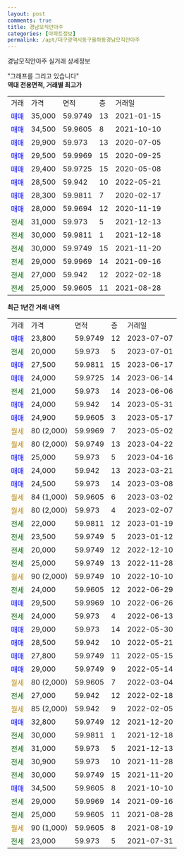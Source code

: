 ```yaml
---
layout: post
comments: true
title: 경남모직안아주
categories: [아파트정보]
permalink: /apt/대구광역시동구율하동경남모직안아주
---
```


경남모직안아주 실거래 상세정보

<script type="text/javascript">
  google.charts.load('current', {'packages':['line', 'corechart']});
  google.charts.setOnLoadCallback(drawChart);

  function drawChart() {
    var data = new google.visualization.DataTable();
    data.addColumn('date', '거래일');
    data.addColumn('number', "매매");
    data.addColumn('number', "전세");
    data.addColumn('number', "전매");

    data.addRows([[new Date(Date.parse("2023-07-07")), 23800, null, null], [new Date(Date.parse("2023-07-01")), null, 20000, null], [new Date(Date.parse("2023-06-17")), 27500, null, null], [new Date(Date.parse("2023-06-14")), 24000, null, null], [new Date(Date.parse("2023-06-06")), null, 21000, null], [new Date(Date.parse("2023-05-31")), 24000, null, null], [new Date(Date.parse("2023-05-17")), 24900, null, null], [new Date(Date.parse("2023-05-02")), null, null, null], [new Date(Date.parse("2023-04-22")), null, null, null], [new Date(Date.parse("2023-04-16")), 25000, null, null], [new Date(Date.parse("2023-03-21")), 24000, null, null], [new Date(Date.parse("2023-03-08")), 24500, null, null], [new Date(Date.parse("2023-03-02")), null, null, null], [new Date(Date.parse("2023-02-07")), null, null, null], [new Date(Date.parse("2023-01-19")), null, 22000, null], [new Date(Date.parse("2023-01-12")), null, 23500, null], [new Date(Date.parse("2022-12-10")), null, 20000, null], [new Date(Date.parse("2022-11-28")), null, 25000, null], [new Date(Date.parse("2022-10-10")), null, null, null], [new Date(Date.parse("2022-06-29")), null, 24000, null], [new Date(Date.parse("2022-06-26")), 29500, null, null], [new Date(Date.parse("2022-06-13")), null, 24000, null], [new Date(Date.parse("2022-05-30")), 29000, null, null], [new Date(Date.parse("2022-05-21")), 28500, null, null], [new Date(Date.parse("2022-05-15")), 27800, null, null], [new Date(Date.parse("2022-05-14")), 29000, null, null], [new Date(Date.parse("2022-03-04")), null, null, null], [new Date(Date.parse("2022-02-18")), null, 27000, null], [new Date(Date.parse("2022-02-05")), null, null, null], [new Date(Date.parse("2021-12-20")), 32800, null, null], [new Date(Date.parse("2021-12-18")), null, 30000, null], [new Date(Date.parse("2021-12-13")), null, 31000, null], [new Date(Date.parse("2021-11-28")), null, 30900, null], [new Date(Date.parse("2021-11-20")), null, 30000, null], [new Date(Date.parse("2021-10-10")), 34500, null, null], [new Date(Date.parse("2021-09-16")), null, 29000, null], [new Date(Date.parse("2021-08-28")), null, 25000, null], [new Date(Date.parse("2021-08-19")), null, null, null], [new Date(Date.parse("2021-07-31")), null, 23000, null]]);

    var options = {
      hAxis: {
        format: 'yyyy/MM/dd'
      },    
      lineWidth: 0,
      pointsVisible: true,    
      title: '최근 1년간 유형별 실거래가 분포',
      legend: { position: 'bottom' }
    };

    var formatter = new google.visualization.NumberFormat({pattern:'###,###'} );
    formatter.format(data, 1);
    formatter.format(data, 2);
    
    setTimeout(function() {
        var chart = new google.visualization.LineChart(document.getElementById('columnchart_material'));
        chart.draw(data, (options));
        document.getElementById('loading').style.display = 'none';
    }, 200);
  }
</script>


<div id="loading" style="z-index:20; display: block; margin-left: 0px">"그래프를 그리고 있습니다"</div>
<div id="columnchart_material" style="width: 95%; margin-left: 0px; display: block"></div>
<!-- contents start -->
<b>역대 전용면적, 거래별 최고가</b>
<table class="sortable">
    <tr>
      <td>거래</td>
      <td>가격</td>
      <td>면적</td>
      <td>층</td>
      <td>거래일</td>
    </tr>
        <tr>
          <td><a style="color: blue">매매</a></td>
          <td>35,000</td>
          <td>59.9749</td>
          <td>13</td>
          <td>2021-01-15</td>
        </tr>            <tr>
          <td><a style="color: blue">매매</a></td>
          <td>34,500</td>
          <td>59.9605</td>
          <td>8</td>
          <td>2021-10-10</td>
        </tr>            <tr>
          <td><a style="color: blue">매매</a></td>
          <td>29,900</td>
          <td>59.973</td>
          <td>13</td>
          <td>2020-07-05</td>
        </tr>            <tr>
          <td><a style="color: blue">매매</a></td>
          <td>29,500</td>
          <td>59.9969</td>
          <td>15</td>
          <td>2020-09-25</td>
        </tr>            <tr>
          <td><a style="color: blue">매매</a></td>
          <td>29,400</td>
          <td>59.9725</td>
          <td>15</td>
          <td>2020-05-08</td>
        </tr>            <tr>
          <td><a style="color: blue">매매</a></td>
          <td>28,500</td>
          <td>59.942</td>
          <td>10</td>
          <td>2022-05-21</td>
        </tr>            <tr>
          <td><a style="color: blue">매매</a></td>
          <td>28,300</td>
          <td>59.9811</td>
          <td>7</td>
          <td>2020-02-17</td>
        </tr>            <tr>
          <td><a style="color: blue">매매</a></td>
          <td>28,000</td>
          <td>59.9694</td>
          <td>12</td>
          <td>2020-11-19</td>
        </tr>        
        <tr>
              <td><a style="color: darkgreen">전세</a></td>
              <td>31,000</td>
              <td>59.973</td>
              <td>5</td>
              <td>2021-12-13</td>
            </tr>            <tr>
              <td><a style="color: darkgreen">전세</a></td>
              <td>30,000</td>
              <td>59.9811</td>
              <td>1</td>
              <td>2021-12-18</td>
            </tr>            <tr>
              <td><a style="color: darkgreen">전세</a></td>
              <td>30,000</td>
              <td>59.9749</td>
              <td>15</td>
              <td>2021-11-20</td>
            </tr>            <tr>
              <td><a style="color: darkgreen">전세</a></td>
              <td>29,000</td>
              <td>59.9969</td>
              <td>14</td>
              <td>2021-09-16</td>
            </tr>            <tr>
              <td><a style="color: darkgreen">전세</a></td>
              <td>27,000</td>
              <td>59.942</td>
              <td>12</td>
              <td>2022-02-18</td>
            </tr>            <tr>
              <td><a style="color: darkgreen">전세</a></td>
              <td>25,000</td>
              <td>59.9605</td>
              <td>11</td>
              <td>2021-08-28</td>
            </tr>        
    
</table>

<b>최근 1년간 거래 내역</b>

<table class="sortable">
    <tr>
      <td>거래</td>
      <td>가격</td>
      <td>면적</td>
      <td>층</td>
      <td>거래일</td>
    </tr>
    <tr>
      <td><a style="color: blue">매매</a></td>
      <td>23,800</td>
      <td>59.9749</td>
      <td>12</td>
      <td>2023-07-07</td>
    </tr>          <tr>
      <td><a style="color: darkgreen">전세</a></td>
      <td>20,000</td>
      <td>59.973</td>
      <td>5</td>
      <td>2023-07-01</td>
    </tr>          <tr>
      <td><a style="color: blue">매매</a></td>
      <td>27,500</td>
      <td>59.9811</td>
      <td>15</td>
      <td>2023-06-17</td>
    </tr>          <tr>
      <td><a style="color: blue">매매</a></td>
      <td>24,000</td>
      <td>59.9725</td>
      <td>14</td>
      <td>2023-06-14</td>
    </tr>          <tr>
      <td><a style="color: darkgreen">전세</a></td>
      <td>21,000</td>
      <td>59.973</td>
      <td>14</td>
      <td>2023-06-06</td>
    </tr>          <tr>
      <td><a style="color: blue">매매</a></td>
      <td>24,000</td>
      <td>59.942</td>
      <td>14</td>
      <td>2023-05-31</td>
    </tr>          <tr>
      <td><a style="color: blue">매매</a></td>
      <td>24,900</td>
      <td>59.9605</td>
      <td>3</td>
      <td>2023-05-17</td>
    </tr>          <tr>
      <td><a style="color: darkgoldenrod">월세</a></td>
      <td>80 (2,000)</td>
      <td>59.9969</td>
      <td>7</td>
      <td>2023-05-02</td>
    </tr>          <tr>
      <td><a style="color: darkgoldenrod">월세</a></td>
      <td>80 (2,000)</td>
      <td>59.9749</td>
      <td>13</td>
      <td>2023-04-22</td>
    </tr>          <tr>
      <td><a style="color: blue">매매</a></td>
      <td>25,000</td>
      <td>59.973</td>
      <td>5</td>
      <td>2023-04-16</td>
    </tr>          <tr>
      <td><a style="color: blue">매매</a></td>
      <td>24,000</td>
      <td>59.942</td>
      <td>13</td>
      <td>2023-03-21</td>
    </tr>          <tr>
      <td><a style="color: blue">매매</a></td>
      <td>24,500</td>
      <td>59.973</td>
      <td>14</td>
      <td>2023-03-08</td>
    </tr>          <tr>
      <td><a style="color: darkgoldenrod">월세</a></td>
      <td>84 (1,000)</td>
      <td>59.9605</td>
      <td>6</td>
      <td>2023-03-02</td>
    </tr>          <tr>
      <td><a style="color: darkgoldenrod">월세</a></td>
      <td>80 (2,000)</td>
      <td>59.973</td>
      <td>4</td>
      <td>2023-02-07</td>
    </tr>          <tr>
      <td><a style="color: darkgreen">전세</a></td>
      <td>22,000</td>
      <td>59.9811</td>
      <td>12</td>
      <td>2023-01-19</td>
    </tr>          <tr>
      <td><a style="color: darkgreen">전세</a></td>
      <td>23,500</td>
      <td>59.9749</td>
      <td>5</td>
      <td>2023-01-12</td>
    </tr>          <tr>
      <td><a style="color: darkgreen">전세</a></td>
      <td>20,000</td>
      <td>59.9749</td>
      <td>12</td>
      <td>2022-12-10</td>
    </tr>          <tr>
      <td><a style="color: darkgreen">전세</a></td>
      <td>25,000</td>
      <td>59.9749</td>
      <td>13</td>
      <td>2022-11-28</td>
    </tr>          <tr>
      <td><a style="color: darkgoldenrod">월세</a></td>
      <td>90 (2,000)</td>
      <td>59.9749</td>
      <td>10</td>
      <td>2022-10-10</td>
    </tr>          <tr>
      <td><a style="color: darkgreen">전세</a></td>
      <td>24,000</td>
      <td>59.9605</td>
      <td>12</td>
      <td>2022-06-29</td>
    </tr>          <tr>
      <td><a style="color: blue">매매</a></td>
      <td>29,500</td>
      <td>59.9969</td>
      <td>10</td>
      <td>2022-06-26</td>
    </tr>          <tr>
      <td><a style="color: darkgreen">전세</a></td>
      <td>24,000</td>
      <td>59.973</td>
      <td>4</td>
      <td>2022-06-13</td>
    </tr>          <tr>
      <td><a style="color: blue">매매</a></td>
      <td>29,000</td>
      <td>59.973</td>
      <td>14</td>
      <td>2022-05-30</td>
    </tr>          <tr>
      <td><a style="color: blue">매매</a></td>
      <td>28,500</td>
      <td>59.942</td>
      <td>10</td>
      <td>2022-05-21</td>
    </tr>          <tr>
      <td><a style="color: blue">매매</a></td>
      <td>27,800</td>
      <td>59.9749</td>
      <td>11</td>
      <td>2022-05-15</td>
    </tr>          <tr>
      <td><a style="color: blue">매매</a></td>
      <td>29,000</td>
      <td>59.9749</td>
      <td>9</td>
      <td>2022-05-14</td>
    </tr>          <tr>
      <td><a style="color: darkgoldenrod">월세</a></td>
      <td>80 (2,000)</td>
      <td>59.9605</td>
      <td>7</td>
      <td>2022-03-04</td>
    </tr>          <tr>
      <td><a style="color: darkgreen">전세</a></td>
      <td>27,000</td>
      <td>59.942</td>
      <td>12</td>
      <td>2022-02-18</td>
    </tr>          <tr>
      <td><a style="color: darkgoldenrod">월세</a></td>
      <td>85 (2,000)</td>
      <td>59.942</td>
      <td>9</td>
      <td>2022-02-05</td>
    </tr>          <tr>
      <td><a style="color: blue">매매</a></td>
      <td>32,800</td>
      <td>59.9749</td>
      <td>12</td>
      <td>2021-12-20</td>
    </tr>          <tr>
      <td><a style="color: darkgreen">전세</a></td>
      <td>30,000</td>
      <td>59.9811</td>
      <td>1</td>
      <td>2021-12-18</td>
    </tr>          <tr>
      <td><a style="color: darkgreen">전세</a></td>
      <td>31,000</td>
      <td>59.973</td>
      <td>5</td>
      <td>2021-12-13</td>
    </tr>          <tr>
      <td><a style="color: darkgreen">전세</a></td>
      <td>30,900</td>
      <td>59.973</td>
      <td>10</td>
      <td>2021-11-28</td>
    </tr>          <tr>
      <td><a style="color: darkgreen">전세</a></td>
      <td>30,000</td>
      <td>59.9749</td>
      <td>15</td>
      <td>2021-11-20</td>
    </tr>          <tr>
      <td><a style="color: blue">매매</a></td>
      <td>34,500</td>
      <td>59.9605</td>
      <td>8</td>
      <td>2021-10-10</td>
    </tr>          <tr>
      <td><a style="color: darkgreen">전세</a></td>
      <td>29,000</td>
      <td>59.9969</td>
      <td>14</td>
      <td>2021-09-16</td>
    </tr>          <tr>
      <td><a style="color: darkgreen">전세</a></td>
      <td>25,000</td>
      <td>59.9605</td>
      <td>11</td>
      <td>2021-08-28</td>
    </tr>          <tr>
      <td><a style="color: darkgoldenrod">월세</a></td>
      <td>90 (1,000)</td>
      <td>59.9605</td>
      <td>8</td>
      <td>2021-08-19</td>
    </tr>          <tr>
      <td><a style="color: darkgreen">전세</a></td>
      <td>23,000</td>
      <td>59.973</td>
      <td>5</td>
      <td>2021-07-31</td>
    </tr>      </table>
<!-- contents end -->    

